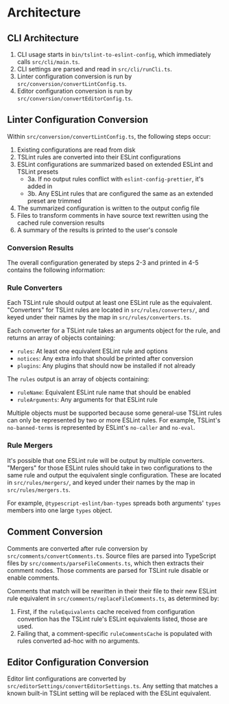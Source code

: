 # Architecture

## CLI Architecture

1.  CLI usage starts in `bin/tslint-to-eslint-config`, which immediately calls `src/cli/main.ts`.
2.  CLI settings are parsed and read in `src/cli/runCli.ts`.
3.  Linter configuration conversion is run by `src/conversion/convertLintConfig.ts`.
4.  Editor configuration conversion is run by `src/conversion/convertEditorConfig.ts`.

## Linter Configuration Conversion

Within `src/conversion/convertLintConfig.ts`, the following steps occur:

1. Existing configurations are read from disk
2. TSLint rules are converted into their ESLint configurations
3. ESLint configurations are summarized based on extended ESLint and TSLint presets
    - 3a. If no output rules conflict with `eslint-config-prettier`, it's added in
    - 3b. Any ESLint rules that are configured the same as an extended preset are trimmed
4. The summarized configuration is written to the output config file
5. Files to transform comments in have source text rewritten using the cached rule conversion results
6. A summary of the results is printed to the user's console

### Conversion Results

The overall configuration generated by steps 2-3 and printed in 4-5 contains the following information:

### Rule Converters

Each TSLint rule should output at least one ESLint rule as the equivalent.
"Converters" for TSLint rules are located in `src/rules/converters/`, and keyed under their names by the map in `src/rules/converters.ts`.

Each converter for a TSLint rule takes an arguments object for the rule, and returns an array of objects containing:

-   `rules`: At least one equivalent ESLint rule and options
-   `notices`: Any extra info that should be printed after conversion
-   `plugins`: Any plugins that should now be installed if not already

The `rules` output is an array of objects containing:

-   `ruleName`: Equivalent ESLint rule name that should be enabled
-   `ruleArguments`: Any arguments for that ESLint rule

Multiple objects must be supported because some general-use TSLint rules can only be represented by two or more ESLint rules.
For example, TSLint's `no-banned-terms` is represented by ESLint's `no-caller` and `no-eval`.

### Rule Mergers

It's possible that one ESLint rule will be output by multiple converters.
"Mergers" for those ESLint rules should take in two configurations to the same rule and output the equivalent single configuration.
These are located in `src/rules/mergers/`, and keyed under their names by the map in `src/rules/mergers.ts`.

For example, `@typescript-eslint/ban-types` spreads both arguments' `types` members into one large `types` object.

## Comment Conversion

Comments are converted after rule conversion by `src/comments/convertComments.ts`.
Source files are parsed into TypeScript files by `src/comments/parseFileComments.ts`, which then extracts their comment nodes.
Those comments are parsed for TSLint rule disable or enable comments.

Comments that match will be rewritten in their their file to their new ESLint rule equivalent in `src/comments/replaceFileComments.ts`, as determined by:

1. First, if the `ruleEquivalents` cache received from configuration convertion has the TSLint rule's ESLint equivalents listed, those are used.
2. Failing that, a comment-specific `ruleCommentsCache` is populated with rules converted ad-hoc with no arguments.

## Editor Configuration Conversion

Editor lint configurations are converted by `src/editorSettings/convertEditorSettings.ts`.
Any setting that matches a known built-in TSLint setting will be replaced with the ESLint equivalent.
